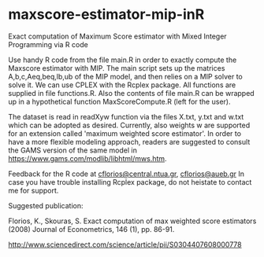 # maxscore-estimator-mip-inR

Exact computation of Maximum Score estimator with Mixed Integer Programming via R code 

Use handy R code from the file main.R in order to exactly compute the Maxscore estimator with MIP. 
The main script sets up the matrices A,b,c,Aeq,beq,lb,ub of the MIP model, and then relies on a MIP solver to solve it.
We can use CPLEX with the Rcplex package. All functions are supplied in file functions.R. Also the contents of
file main.R can be wrapped up in a hypothetical function MaxScoreCompute.R (left for the user).

The dataset is read in readXyw function via the files X.txt, y.txt and w.txt which can be adopted as desired.
Currently, also weights w are supported for an extension called 'maximum weighted score estimator'.
In order to have a more flexible modeling approach, readers are suggested to consult the GAMS version
of the same model in https://www.gams.com/modlib/libhtml/mws.htm.

Feedback for the R code at cflorios@central.ntua.gr, cflorios@aueb.gr 
In case you have trouble installing Rcplex package, do not heistate to contact me for support.

Suggested publication:  

Florios, K., Skouras, S. 
Exact computation of max weighted score estimators
(2008) Journal of Econometrics, 146 (1), pp. 86-91.

http://www.sciencedirect.com/science/article/pii/S0304407608000778 
